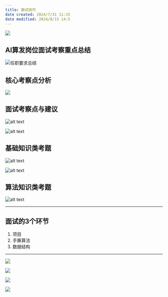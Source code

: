 ```yaml
---
title: 面试技巧
date created: 2024/7/31 11:15
date modified: 2024/8/15 14:5
---
```


![](docs/01attachment/docs/Work/求职知识储备/面试技巧/IMG-2025-03-26-11-58-36.png)

## AI算发岗位面试考察重点总结

![任职要求总结](docs/01attachment/docs/Work/求职知识储备/面试技巧/IMG-2025-03-26-11-58-36-1.png)

## 核心考察点分析

![](docs/01attachment/docs/Work/求职知识储备/面试技巧/IMG-2025-03-26-11-58-36-2.png)

## 面试考察点与建议

![alt text](docs/01attachment/docs/Work/求职知识储备/面试技巧/IMG-2025-03-26-11-58-36-3.png)

![alt text](docs/01attachment/docs/Work/求职知识储备/面试技巧/IMG-2025-03-26-11-58-36-4.png)

## 基础知识类考题

![alt text](docs/01attachment/docs/Work/求职知识储备/面试技巧/IMG-2025-03-26-11-58-36-5.png)

![alt text](docs/01attachment/docs/Work/求职知识储备/面试技巧/IMG-2025-03-26-11-58-36-6.png)

## 算法知识类考题

![alt text](docs/01attachment/docs/Work/求职知识储备/面试技巧/IMG-2025-03-26-11-58-36-7.png)

----

## 面试的3个环节

1. 项目
2. 手撕算法
3. 数据结构

---

![](docs/01attachment/docs/Work/求职知识储备/面试技巧/IMG-2025-03-26-11-58-36-8.png)

![](docs/01attachment/docs/Work/求职知识储备/面试技巧/IMG-2025-03-26-11-58-36-9.png)

![](docs/01attachment/docs/Work/求职知识储备/面试技巧/IMG-2025-03-26-11-58-36-10.png)

![](docs/01attachment/docs/Work/求职知识储备/面试技巧/IMG-2025-03-26-11-58-36-11.png)